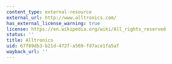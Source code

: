 ```yaml
---
content_type: external-resource
external_url: http://www.alltronics.com/
has_external_license_warning: true
license: https://en.wikipedia.org/wiki/All_rights_reserved
status: ''
title: Alltronics
uid: 67f89db3-b21d-472f-a569-fd7ace1fa5af
wayback_url: ''
---
```


